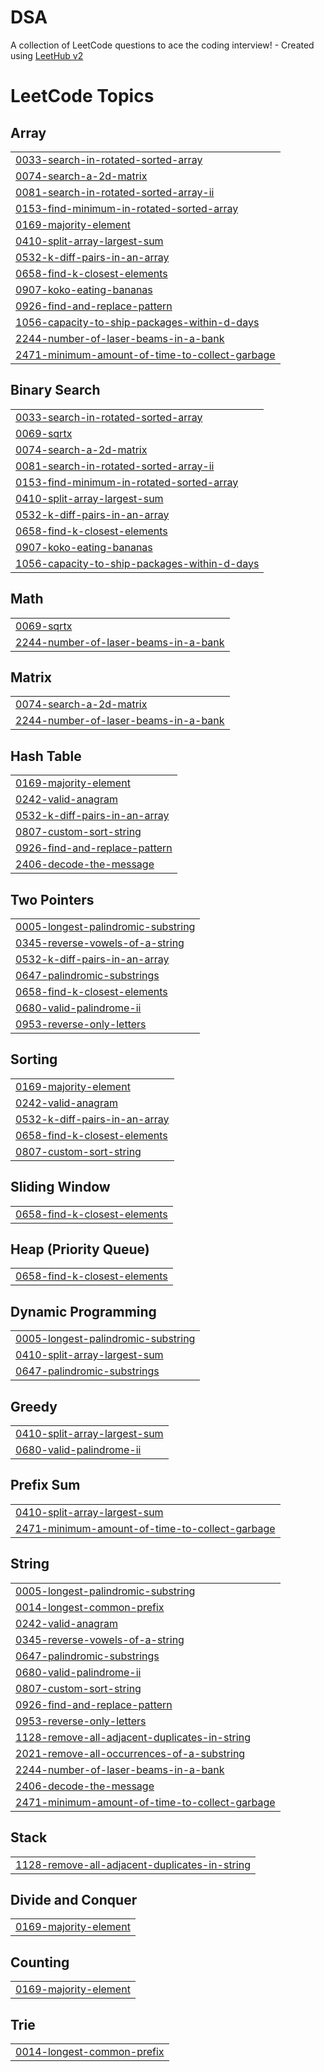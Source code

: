 # DSA
A collection of LeetCode questions to ace the coding interview! - Created using [LeetHub v2](https://github.com/arunbhardwaj/LeetHub-2.0)

<!---LeetCode Topics Start-->
# LeetCode Topics
## Array
|  |
| ------- |
| [0033-search-in-rotated-sorted-array](https://github.com/neerajjagga/DSA/tree/master/0033-search-in-rotated-sorted-array) |
| [0074-search-a-2d-matrix](https://github.com/neerajjagga/DSA/tree/master/0074-search-a-2d-matrix) |
| [0081-search-in-rotated-sorted-array-ii](https://github.com/neerajjagga/DSA/tree/master/0081-search-in-rotated-sorted-array-ii) |
| [0153-find-minimum-in-rotated-sorted-array](https://github.com/neerajjagga/DSA/tree/master/0153-find-minimum-in-rotated-sorted-array) |
| [0169-majority-element](https://github.com/neerajjagga/DSA/tree/master/0169-majority-element) |
| [0410-split-array-largest-sum](https://github.com/neerajjagga/DSA/tree/master/0410-split-array-largest-sum) |
| [0532-k-diff-pairs-in-an-array](https://github.com/neerajjagga/DSA/tree/master/0532-k-diff-pairs-in-an-array) |
| [0658-find-k-closest-elements](https://github.com/neerajjagga/DSA/tree/master/0658-find-k-closest-elements) |
| [0907-koko-eating-bananas](https://github.com/neerajjagga/DSA/tree/master/0907-koko-eating-bananas) |
| [0926-find-and-replace-pattern](https://github.com/neerajjagga/DSA/tree/master/0926-find-and-replace-pattern) |
| [1056-capacity-to-ship-packages-within-d-days](https://github.com/neerajjagga/DSA/tree/master/1056-capacity-to-ship-packages-within-d-days) |
| [2244-number-of-laser-beams-in-a-bank](https://github.com/neerajjagga/DSA/tree/master/2244-number-of-laser-beams-in-a-bank) |
| [2471-minimum-amount-of-time-to-collect-garbage](https://github.com/neerajjagga/DSA/tree/master/2471-minimum-amount-of-time-to-collect-garbage) |
## Binary Search
|  |
| ------- |
| [0033-search-in-rotated-sorted-array](https://github.com/neerajjagga/DSA/tree/master/0033-search-in-rotated-sorted-array) |
| [0069-sqrtx](https://github.com/neerajjagga/DSA/tree/master/0069-sqrtx) |
| [0074-search-a-2d-matrix](https://github.com/neerajjagga/DSA/tree/master/0074-search-a-2d-matrix) |
| [0081-search-in-rotated-sorted-array-ii](https://github.com/neerajjagga/DSA/tree/master/0081-search-in-rotated-sorted-array-ii) |
| [0153-find-minimum-in-rotated-sorted-array](https://github.com/neerajjagga/DSA/tree/master/0153-find-minimum-in-rotated-sorted-array) |
| [0410-split-array-largest-sum](https://github.com/neerajjagga/DSA/tree/master/0410-split-array-largest-sum) |
| [0532-k-diff-pairs-in-an-array](https://github.com/neerajjagga/DSA/tree/master/0532-k-diff-pairs-in-an-array) |
| [0658-find-k-closest-elements](https://github.com/neerajjagga/DSA/tree/master/0658-find-k-closest-elements) |
| [0907-koko-eating-bananas](https://github.com/neerajjagga/DSA/tree/master/0907-koko-eating-bananas) |
| [1056-capacity-to-ship-packages-within-d-days](https://github.com/neerajjagga/DSA/tree/master/1056-capacity-to-ship-packages-within-d-days) |
## Math
|  |
| ------- |
| [0069-sqrtx](https://github.com/neerajjagga/DSA/tree/master/0069-sqrtx) |
| [2244-number-of-laser-beams-in-a-bank](https://github.com/neerajjagga/DSA/tree/master/2244-number-of-laser-beams-in-a-bank) |
## Matrix
|  |
| ------- |
| [0074-search-a-2d-matrix](https://github.com/neerajjagga/DSA/tree/master/0074-search-a-2d-matrix) |
| [2244-number-of-laser-beams-in-a-bank](https://github.com/neerajjagga/DSA/tree/master/2244-number-of-laser-beams-in-a-bank) |
## Hash Table
|  |
| ------- |
| [0169-majority-element](https://github.com/neerajjagga/DSA/tree/master/0169-majority-element) |
| [0242-valid-anagram](https://github.com/neerajjagga/DSA/tree/master/0242-valid-anagram) |
| [0532-k-diff-pairs-in-an-array](https://github.com/neerajjagga/DSA/tree/master/0532-k-diff-pairs-in-an-array) |
| [0807-custom-sort-string](https://github.com/neerajjagga/DSA/tree/master/0807-custom-sort-string) |
| [0926-find-and-replace-pattern](https://github.com/neerajjagga/DSA/tree/master/0926-find-and-replace-pattern) |
| [2406-decode-the-message](https://github.com/neerajjagga/DSA/tree/master/2406-decode-the-message) |
## Two Pointers
|  |
| ------- |
| [0005-longest-palindromic-substring](https://github.com/neerajjagga/DSA/tree/master/0005-longest-palindromic-substring) |
| [0345-reverse-vowels-of-a-string](https://github.com/neerajjagga/DSA/tree/master/0345-reverse-vowels-of-a-string) |
| [0532-k-diff-pairs-in-an-array](https://github.com/neerajjagga/DSA/tree/master/0532-k-diff-pairs-in-an-array) |
| [0647-palindromic-substrings](https://github.com/neerajjagga/DSA/tree/master/0647-palindromic-substrings) |
| [0658-find-k-closest-elements](https://github.com/neerajjagga/DSA/tree/master/0658-find-k-closest-elements) |
| [0680-valid-palindrome-ii](https://github.com/neerajjagga/DSA/tree/master/0680-valid-palindrome-ii) |
| [0953-reverse-only-letters](https://github.com/neerajjagga/DSA/tree/master/0953-reverse-only-letters) |
## Sorting
|  |
| ------- |
| [0169-majority-element](https://github.com/neerajjagga/DSA/tree/master/0169-majority-element) |
| [0242-valid-anagram](https://github.com/neerajjagga/DSA/tree/master/0242-valid-anagram) |
| [0532-k-diff-pairs-in-an-array](https://github.com/neerajjagga/DSA/tree/master/0532-k-diff-pairs-in-an-array) |
| [0658-find-k-closest-elements](https://github.com/neerajjagga/DSA/tree/master/0658-find-k-closest-elements) |
| [0807-custom-sort-string](https://github.com/neerajjagga/DSA/tree/master/0807-custom-sort-string) |
## Sliding Window
|  |
| ------- |
| [0658-find-k-closest-elements](https://github.com/neerajjagga/DSA/tree/master/0658-find-k-closest-elements) |
## Heap (Priority Queue)
|  |
| ------- |
| [0658-find-k-closest-elements](https://github.com/neerajjagga/DSA/tree/master/0658-find-k-closest-elements) |
## Dynamic Programming
|  |
| ------- |
| [0005-longest-palindromic-substring](https://github.com/neerajjagga/DSA/tree/master/0005-longest-palindromic-substring) |
| [0410-split-array-largest-sum](https://github.com/neerajjagga/DSA/tree/master/0410-split-array-largest-sum) |
| [0647-palindromic-substrings](https://github.com/neerajjagga/DSA/tree/master/0647-palindromic-substrings) |
## Greedy
|  |
| ------- |
| [0410-split-array-largest-sum](https://github.com/neerajjagga/DSA/tree/master/0410-split-array-largest-sum) |
| [0680-valid-palindrome-ii](https://github.com/neerajjagga/DSA/tree/master/0680-valid-palindrome-ii) |
## Prefix Sum
|  |
| ------- |
| [0410-split-array-largest-sum](https://github.com/neerajjagga/DSA/tree/master/0410-split-array-largest-sum) |
| [2471-minimum-amount-of-time-to-collect-garbage](https://github.com/neerajjagga/DSA/tree/master/2471-minimum-amount-of-time-to-collect-garbage) |
## String
|  |
| ------- |
| [0005-longest-palindromic-substring](https://github.com/neerajjagga/DSA/tree/master/0005-longest-palindromic-substring) |
| [0014-longest-common-prefix](https://github.com/neerajjagga/DSA/tree/master/0014-longest-common-prefix) |
| [0242-valid-anagram](https://github.com/neerajjagga/DSA/tree/master/0242-valid-anagram) |
| [0345-reverse-vowels-of-a-string](https://github.com/neerajjagga/DSA/tree/master/0345-reverse-vowels-of-a-string) |
| [0647-palindromic-substrings](https://github.com/neerajjagga/DSA/tree/master/0647-palindromic-substrings) |
| [0680-valid-palindrome-ii](https://github.com/neerajjagga/DSA/tree/master/0680-valid-palindrome-ii) |
| [0807-custom-sort-string](https://github.com/neerajjagga/DSA/tree/master/0807-custom-sort-string) |
| [0926-find-and-replace-pattern](https://github.com/neerajjagga/DSA/tree/master/0926-find-and-replace-pattern) |
| [0953-reverse-only-letters](https://github.com/neerajjagga/DSA/tree/master/0953-reverse-only-letters) |
| [1128-remove-all-adjacent-duplicates-in-string](https://github.com/neerajjagga/DSA/tree/master/1128-remove-all-adjacent-duplicates-in-string) |
| [2021-remove-all-occurrences-of-a-substring](https://github.com/neerajjagga/DSA/tree/master/2021-remove-all-occurrences-of-a-substring) |
| [2244-number-of-laser-beams-in-a-bank](https://github.com/neerajjagga/DSA/tree/master/2244-number-of-laser-beams-in-a-bank) |
| [2406-decode-the-message](https://github.com/neerajjagga/DSA/tree/master/2406-decode-the-message) |
| [2471-minimum-amount-of-time-to-collect-garbage](https://github.com/neerajjagga/DSA/tree/master/2471-minimum-amount-of-time-to-collect-garbage) |
## Stack
|  |
| ------- |
| [1128-remove-all-adjacent-duplicates-in-string](https://github.com/neerajjagga/DSA/tree/master/1128-remove-all-adjacent-duplicates-in-string) |
## Divide and Conquer
|  |
| ------- |
| [0169-majority-element](https://github.com/neerajjagga/DSA/tree/master/0169-majority-element) |
## Counting
|  |
| ------- |
| [0169-majority-element](https://github.com/neerajjagga/DSA/tree/master/0169-majority-element) |
## Trie
|  |
| ------- |
| [0014-longest-common-prefix](https://github.com/neerajjagga/DSA/tree/master/0014-longest-common-prefix) |
<!---LeetCode Topics End-->
